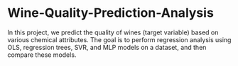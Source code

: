 # Wine-Quality-Prediction-Analysis

In this project, we predict the quality of wines (target variable) based on various chemical attributes. The goal is to perform regression analysis using OLS, regression trees, SVR, and MLP models on a dataset, and then compare these models.
